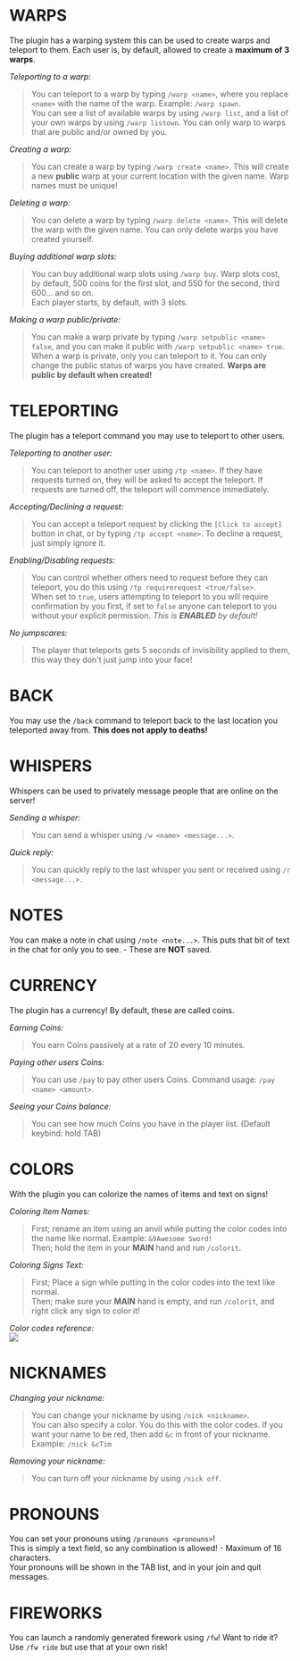 # WARPS
The plugin has a warping system this can be used to create warps and teleport to them. Each user is, by default, allowed to create a **maximum of 3 warps**.

*Teleporting to a warp:*
> You can teleport to a warp by typing `/warp <name>`, where you replace `<name>` with the name of the warp. Example: `/warp spawn`.  
> You can see a list of available warps by using `/warp list`, and a list of your own warps by using `/warp listown`.
> You can only warp to warps that are public and/or owned by you.

*Creating a warp:*
> You can create a warp by typing `/warp create <name>`. This will create a new **public** warp at your current location with the given name.
> Warp names must be unique!

*Deleting a warp:*
> You can delete a warp by typing `/warp delete <name>`. This will delete the warp with the given name.
> You can only delete warps you have created yourself.

*Buying additional warp slots:*
> You can buy additional warp slots using `/warp buy`. Warp slots cost, by default, 500 coins for the first slot, and 550 for the second, third 600... and so on.  
> Each player starts, by default, with 3 slots.

*Making a warp public/private:*
> You can make a warp private by typing `/warp setpublic <name> false`, and you can make it public with  `/warp setpublic <name> true`.  
> When a warp is private, only you can teleport to it.
> You can only change the public status of warps you have created.
> **Warps are public by default when created!**

# TELEPORTING
The plugin has a teleport command you may use to teleport to other users.

*Teleporting to another user:*  
> You can teleport to another user using `/tp <name>`. If they have requests turned on, they will be asked to accept the teleport. If requests are turned off, the teleport will commence immediately.

*Accepting/Declining a request:*  
>You can accept a teleport request by clicking the `[Click to accept]` button in chat, or by typing `/tp accept <name>`.   To decline a request, just simply ignore it.

*Enabling/Disabling requests:*
> You can control whether others need to request before they can teleport, you do this using `/tp requirerequest <true/false>`.  
> When set to `true`, users attempting to teleport to you will require confirmation by you first, if set to `false` anyone can teleport to you without your explicit permission.
*This is **ENABLED** by default!*

*No jumpscares:*
> The player that teleports gets 5 seconds of invisibility applied to them, this way they don't just jump into your face!

# BACK
You may use the `/back` command to teleport back to the last location you teleported away from. **This does not apply to deaths!**

# WHISPERS
Whispers can be used to privately message people that are online on the server!

*Sending a whisper:*
> You can send a whisper using `/w <name> <message...>`.

*Quick reply:*
> You can quickly reply to the last whisper you sent or received using `/r <message...>`.

# NOTES
You can make a note in chat using `/note <note...>`. This puts that bit of text in the chat for only you to see. - These are **NOT** saved.

# CURRENCY
The plugin has a currency! By default, these are called coins.

*Earning Coins:*
> You earn Coins passively at a rate of 20 every 10 minutes.

*Paying other users Coins:*
> You can use `/pay` to pay other users Coins. Command usage: `/pay <name> <amount>`.

*Seeing your Coins balance:*
> You can see how much Coins you have in the player list. (Default keybind: hold TAB)

# COLORS
With the plugin you can colorize the names of items and text on signs!

*Coloring Item Names:*
> First; rename an item using an anvil while putting the color codes into the name like normal. Example: `&9Awesome Sword!`   
> Then; hold the item in your **MAIN** hand and run `/colorit`.

*Coloring Signs Text:*
> First; Place a sign while putting in the color codes into the text like normal.   
> Then; make sure your **MAIN** hand is empty, and run `/colorit`, and right click any sign to color it!

*Color codes reference:*  
![](https://i.imgur.com/fcQmiME.png)

# NICKNAMES
*Changing your nickname:*
> You can change your nickname by using `/nick <nickname>`.  
> You can also specify a color. You do this with the color codes. If you want your name to be red, then add `&c` in front of your nickname.
> Example: `/nick &cTim`

*Removing your nickname:*
> You can turn off your nickname by using `/nick off`.

# PRONOUNS
You can set your pronouns using `/pronouns <pronouns>`!  
This is simply a text field, so any combination is allowed! - Maximum of 16 characters.  
Your pronouns will be shown in the TAB list, and in your join and quit messages.

# FIREWORKS
You can launch a randomly generated firework using `/fw`! Want to ride it? Use `/fw ride` but use that at your own risk!